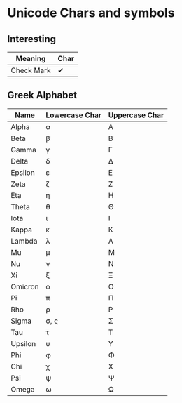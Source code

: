 # Unicode Chars and symbols

## Interesting

Meaning | Char
--------|-----
Check Mark | ✔

## Greek Alphabet

Name | Lowercase Char | Uppercase Char
-----|----------------|---------------
Alpha | α | Α
Beta | β | Β
Gamma | γ | Γ
Delta | δ | Δ
Epsilon | ε | Ε
Zeta | ζ | Ζ
Eta | η | Η
Theta | θ | Θ
Iota | ι | Ι
Kappa | κ | Κ
Lambda | λ | Λ
Mu | μ | Μ
Nu | ν | Ν
Xi | ξ | Ξ
Omicron | ο | Ο
Pi | π | Π
Rho | ρ | Ρ
Sigma | σ, ς | Σ
Tau | τ | Τ
Upsilon | υ | Υ
Phi | φ | Φ
Chi | χ | Χ
Psi | ψ | Ψ
Omega | ω | Ω
